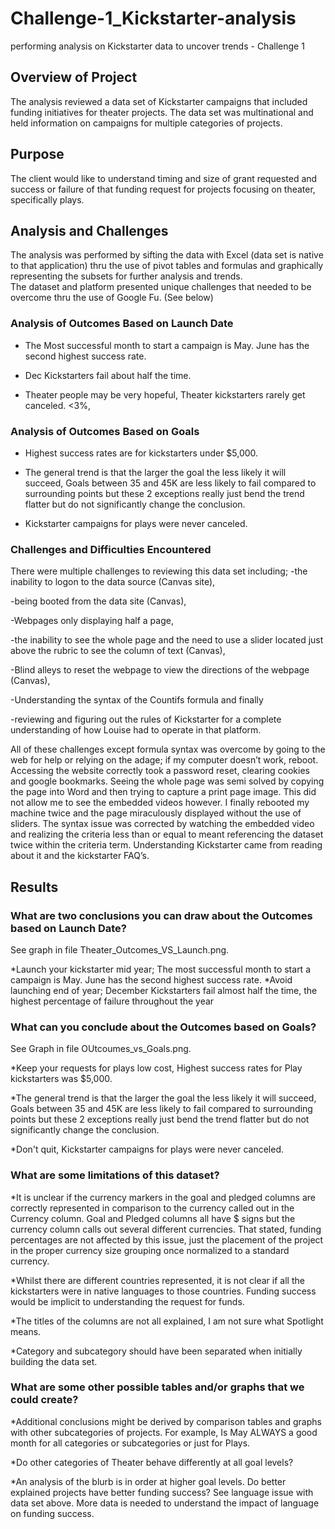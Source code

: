 # Challenge-1_Kickstarter-analysis
performing analysis on Kickstarter data to uncover trends - Challenge 1

## Overview of Project
The analysis reviewed a data set of Kickstarter campaigns that included funding initiatives for theater projects.   The data set was multinational and held information on campaigns for multiple categories of projects.   

## Purpose
The client would like to understand timing and size of grant requested and success or failure of that funding request for projects focusing on theater, specifically plays.

## Analysis and Challenges
The analysis was performed by sifting the data with Excel (data set is native to that application) thru the use of pivot tables and formulas and graphically representing the subsets for further analysis and trends.  
The dataset and platform presented unique challenges that needed to be overcome thru the use of Google Fu.  (See below)

### Analysis of Outcomes Based on Launch Date
* The Most successful month to start a campaign is May.  June has the second highest success rate.

* Dec Kickstarters fail about half the time.

* Theater people may be very hopeful, Theater kickstarters rarely get canceled. <3%,   

### Analysis of Outcomes Based on Goals
* Highest success rates are for kickstarters under $5,000.

* The general trend is that the larger the goal the less likely it will succeed,  Goals between 35 and 45K are less likely to fail compared to surrounding points but these 2 exceptions really just bend the trend flatter but do not significantly change the conclusion.

* Kickstarter campaigns for plays were never canceled.   

### Challenges and Difficulties Encountered
There were multiple challenges to reviewing this data set including;
-the inability to logon to the data source (Canvas site), 

-being booted from the data site (Canvas), 

-Webpages only displaying half a page, 

-the inability to see the whole page and the need to use a slider located just above the rubric to see the column of text (Canvas), 

-Blind alleys to reset the webpage to view the directions of the webpage (Canvas),  

-Understanding the syntax of the Countifs formula and finally 

-reviewing and figuring out the rules of Kickstarter for a complete understanding of how Louise had to operate in that platform.

All of these challenges except formula syntax was overcome by going to the web for help or relying on the adage; if my computer doesn’t work, reboot.  Accessing the website correctly took a password reset, clearing cookies and google bookmarks.  Seeing the whole page was semi solved by copying the page into Word and then trying to capture a print page image.   This did not allow me to see the embedded videos however.  I finally rebooted my machine twice and the page miraculously displayed without the use of sliders.
The syntax issue was corrected by watching the embedded video and realizing the criteria less than or equal to meant referencing the dataset twice within the criteria term.
Understanding Kickstarter came from reading about it and the kickstarter FAQ’s.

## Results
### What are two conclusions you can draw about the Outcomes based on Launch Date?
See graph in file Theater_Outcomes_VS_Launch.png.

*Launch your kickstarter mid year; The most successful month to start a campaign is May.  June has the second highest success rate.
*Avoid launching end of year; December Kickstarters fail almost half the time, the highest percentage of failure throughout the year

### What can you conclude about the Outcomes based on Goals?
See Graph in file OUtcoumes_vs_Goals.png.

*Keep your requests for plays low cost, Highest success rates for Play kickstarters was $5,000.   

*The general trend is that the larger the goal the less likely it will succeed,  Goals between 35 and 45K are less likely to fail compared to surrounding points but these 2 exceptions really just bend the trend flatter but do not significantly change the conclusion.

*Don't quit, Kickstarter campaigns for plays were never canceled. 

### What are some limitations of this dataset?
*It is unclear if the currency markers in the goal and pledged columns are correctly represented in comparison to the currency called out in the Currency column.  Goal and Pledged columns all have $ signs but the currency column calls out several different currencies.  That stated, funding percentages are not affected by this issue, just the placement of the project in the proper currency size grouping once normalized to a standard currency.

*Whilst there are different countries represented, it is not clear if all the kickstarters were in native languages to those countries.   Funding success would be implicit to understanding the request for funds.  

*The titles of the columns are not all explained, I am not sure what Spotlight means.

*Category and subcategory should have been separated when initially building the data set.

### What are some other possible tables and/or graphs that we could create?
*Additional conclusions might be derived by comparison tables and graphs with other subcategories of projects.  For  example,  Is May ALWAYS a good month for all categories or subcategories or just for Plays. 

*Do other categories of Theater behave differently at all goal levels?

*An analysis of the blurb is in order at higher goal levels.   Do better explained projects have better funding success?
See language issue with data set above.  More data is needed to understand the impact of language on funding success.
